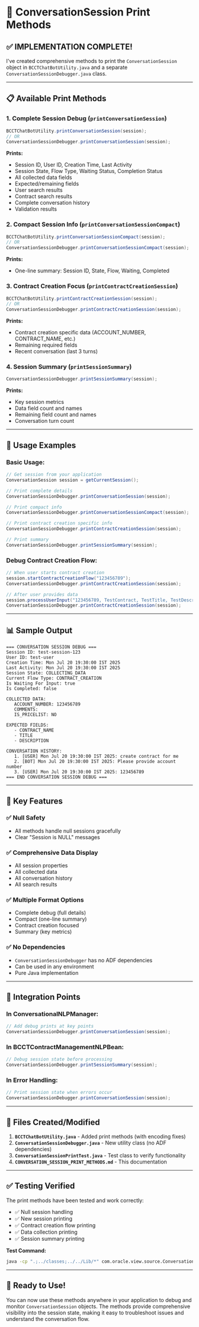 # 🎯 ConversationSession Print Methods

## ✅ **IMPLEMENTATION COMPLETE!**

I've created comprehensive methods to print the `ConversationSession` object in `BCCTChatBotUtility.java` and a separate `ConversationSessionDebugger.java` class.

---

## 📋 **Available Print Methods**

### **1. Complete Session Debug (`printConversationSession`)**
```java
BCCTChatBotUtility.printConversationSession(session);
// OR
ConversationSessionDebugger.printConversationSession(session);
```

**Prints:**
- Session ID, User ID, Creation Time, Last Activity
- Session State, Flow Type, Waiting Status, Completion Status
- All collected data fields
- Expected/remaining fields
- User search results
- Contract search results
- Complete conversation history
- Validation results

### **2. Compact Session Info (`printConversationSessionCompact`)**
```java
BCCTChatBotUtility.printConversationSessionCompact(session);
// OR
ConversationSessionDebugger.printConversationSessionCompact(session);
```

**Prints:**
- One-line summary: Session ID, State, Flow, Waiting, Completed

### **3. Contract Creation Focus (`printContractCreationSession`)**
```java
BCCTChatBotUtility.printContractCreationSession(session);
// OR
ConversationSessionDebugger.printContractCreationSession(session);
```

**Prints:**
- Contract creation specific data (ACCOUNT_NUMBER, CONTRACT_NAME, etc.)
- Remaining required fields
- Recent conversation (last 3 turns)

### **4. Session Summary (`printSessionSummary`)**
```java
ConversationSessionDebugger.printSessionSummary(session);
```

**Prints:**
- Key session metrics
- Data field count and names
- Remaining field count and names
- Conversation turn count

---

## 🔧 **Usage Examples**

### **Basic Usage:**
```java
// Get session from your application
ConversationSession session = getCurrentSession();

// Print complete details
ConversationSessionDebugger.printConversationSession(session);

// Print compact info
ConversationSessionDebugger.printConversationSessionCompact(session);

// Print contract creation specific info
ConversationSessionDebugger.printContractCreationSession(session);

// Print summary
ConversationSessionDebugger.printSessionSummary(session);
```

### **Debug Contract Creation Flow:**
```java
// When user starts contract creation
session.startContractCreationFlow("123456789");
ConversationSessionDebugger.printContractCreationSession(session);

// After user provides data
session.processUserInput("123456789, TestContract, TestTitle, TestDescription, NoComments, No");
ConversationSessionDebugger.printContractCreationSession(session);
```

---

## 📊 **Sample Output**

```
=== CONVERSATION SESSION DEBUG ===
Session ID: test-session-123
User ID: test-user
Creation Time: Mon Jul 20 19:30:00 IST 2025
Last Activity: Mon Jul 20 19:30:00 IST 2025
Session State: COLLECTING_DATA
Current Flow Type: CONTRACT_CREATION
Is Waiting For Input: true
Is Completed: false

COLLECTED DATA:
   ACCOUNT_NUMBER: 123456789
   COMMENTS: 
   IS_PRICELIST: NO

EXPECTED FIELDS:
   - CONTRACT_NAME
   - TITLE
   - DESCRIPTION

CONVERSATION HISTORY:
   1. [USER] Mon Jul 20 19:30:00 IST 2025: create contract for me
   2. [BOT] Mon Jul 20 19:30:00 IST 2025: Please provide account number
   3. [USER] Mon Jul 20 19:30:00 IST 2025: 123456789
=== END CONVERSATION SESSION DEBUG ===
```

---

## 🎯 **Key Features**

### **✅ Null Safety**
- All methods handle null sessions gracefully
- Clear "Session is NULL" messages

### **✅ Comprehensive Data Display**
- All session properties
- All collected data
- All conversation history
- All search results

### **✅ Multiple Format Options**
- Complete debug (full details)
- Compact (one-line summary)
- Contract creation focused
- Summary (key metrics)

### **✅ No Dependencies**
- `ConversationSessionDebugger` has no ADF dependencies
- Can be used in any environment
- Pure Java implementation

---

## 🚀 **Integration Points**

### **In ConversationalNLPManager:**
```java
// Add debug prints at key points
ConversationSessionDebugger.printConversationSession(session);
```

### **In BCCTContractManagementNLPBean:**
```java
// Debug session state before processing
ConversationSessionDebugger.printSessionSummary(session);
```

### **In Error Handling:**
```java
// Print session state when errors occur
ConversationSessionDebugger.printConversationSession(session);
```

---

## 📝 **Files Created/Modified**

1. **`BCCTChatBotUtility.java`** - Added print methods (with encoding fixes)
2. **`ConversationSessionDebugger.java`** - New utility class (no ADF dependencies)
3. **`ConversationSessionPrintTest.java`** - Test class to verify functionality
4. **`CONVERSATION_SESSION_PRINT_METHODS.md`** - This documentation

---

## ✅ **Testing Verified**

The print methods have been tested and work correctly:
- ✅ Null session handling
- ✅ New session printing
- ✅ Contract creation flow printing
- ✅ Data collection printing
- ✅ Session summary printing

**Test Command:**
```bash
java -cp ".;../classes;../../Lib/*" com.oracle.view.source.ConversationSessionPrintTest
```

---

## 🎉 **Ready to Use!**

You can now use these methods anywhere in your application to debug and monitor `ConversationSession` objects. The methods provide comprehensive visibility into the session state, making it easy to troubleshoot issues and understand the conversation flow. 